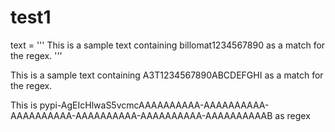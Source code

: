 # test1

text = '''
This is a sample text containing billomat1234567890 as a match for the regex.
'''


This is a sample text containing A3T1234567890ABCDEFGHI as a match for the regex.




This is pypi-AgEIcHlwaS5vcmcAAAAAAAAAA-AAAAAAAAAA-AAAAAAAAAA-AAAAAAAAAA-AAAAAAAAAA-AAAAAAAAAAB as regex
